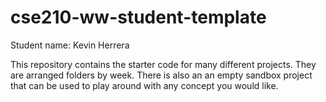 # cse210-ww-student-template
Student name: Kevin Herrera

This repository contains the starter code for many different projects. They are arranged folders by week. There is also an an empty sandbox project that can be used to play around with any concept you would like.
